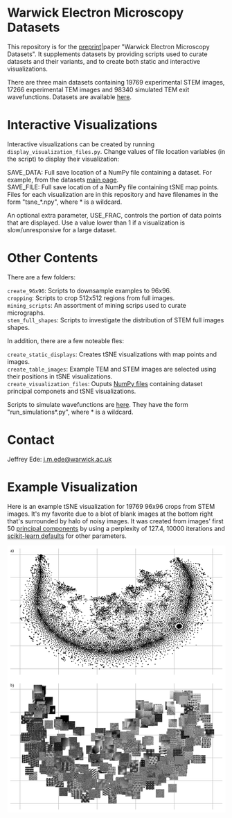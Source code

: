 # Warwick Electron Microscopy Datasets

This repository is for the [preprint](https://arxiv.org/abs/2003.01113)|paper "Warwick Electron Microscopy Datasets". It supplements datasets by providing scripts used to curate datasets and their variants, and to create both static and interactive visualizations.

There are three main datasets containing 19769 experimental STEM images, 17266 experimental TEM images and 98340 simulated TEM exit wavefunctions. Datasets are available [here](https://github.com/Jeffrey-Ede/datasets/wiki).

# Interactive Visualizations

Interactive visualizations can be created by running `display_visualization_files.py`. Change values of file location variables (in the script) to display their visualization:

SAVE_DATA: Full save location of a NumPy file containing a dataset. For example, from the datasets [main page](https://warwick.ac.uk/fac/sci/physics/research/condensedmatt/microscopy/research/machinelearning/).  
SAVE_FILE: Full save location of a NumPy file containing tSNE map points. Files for each visualization are in this repository and have filenames in the form "tsne_*.npy", where * is a wildcard.  

An optional extra parameter, USE_FRAC, controls the portion of data points that are displayed. Use a value lower than 1 if a visualization is slow/unresponsive for a large dataset. 

# Other Contents

There are a few folders:

`create_96x96`: Scripts to downsample examples to 96x96.  
`cropping`: Scripts to crop 512x512 regions from full images.  
`mining_scripts`: An assortment of mining scrips used to curate micrographs.  
`stem_full_shapes`: Scripts to investigate the distribution of STEM full images shapes.

In addition, there are a few noteable fles:

`create_static_displays`: Creates tSNE visualizations with map points and images.  
`create_table_images`: Example TEM and STEM images are selected using their positions in tSNE visualizations.  
`create_visualization_files`: Ouputs [NumPy files](https://docs.scipy.org/doc/numpy/reference/generated/numpy.lib.format.html) containing dataset principal componets and tSNE visualizations.  

Scripts to simulate wavefunctions are [here](https://github.com/Jeffrey-Ede/One-Shot/tree/master/wavefunctions). They have the form "run_simulations*.py", where * is a wildcard.

# Contact

Jeffrey Ede: j.m.ede@warwick.ac.uk

# Example Visualization

Here is an example tSNE visualization for 19769 96x96 crops from STEM images. It's my favorite due to a blot of blank images at the bottom right that's surrounded by halo of noisy images. It was created from images' first 50 [principal components](https://scikit-learn.org/stable/modules/generated/sklearn.decomposition.PCA.html) by using a perplexity of 127.4, 10000 iterations and [scikit-learn defaults](https://scikit-learn.org/stable/modules/generated/sklearn.manifold.TSNE.html) for other parameters.

<p align="center">
  <img src="stem_crops_96x96.png">
</p>
